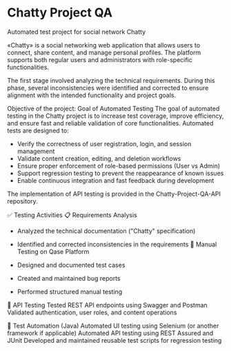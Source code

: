 # Chatty Project QA
 Automated test project for social network Chatty 

«Chatty» is a social networking web application that allows users to connect, 
share content, and manage personal profiles. The platform supports both regular
users and administrators with role-specific functionalities.

The first stage involved analyzing the technical requirements. During this phase, several inconsistencies were
identified and corrected to ensure alignment with the intended functionality and project goals.

Objective of the project:
 Goal of Automated Testing
The goal of automated testing in the Chatty project is to increase test coverage, improve efficiency, and ensure fast and reliable validation of core functionalities. Automated tests are designed to:
- Verify the correctness of user registration, login, and session management
- Validate content creation, editing, and deletion workflows
- Ensure proper enforcement of role-based permissions (User vs Admin)
- Support regression testing to prevent the reappearance of known issues
- Enable continuous integration and fast feedback during development

The implementation of API testing is provided in the Chatty-Project-QA-API repository.

✅ Testing Activities
📋 Requirements Analysis
- Analyzed the technical documentation ("Chatty" specification)
- Identified and corrected inconsistencies in the requirements
🧪 Manual Testing on Qase Platform
- Designed and documented test cases

- Created and maintained bug reports
- Performed structured manual testing

🔌 API Testing
Tested REST API endpoints using Swagger and Postman
Validated authentication, user roles, and content operations

🤖  Test Automation (Java)
Automated UI testing using Selenium (or another framework if applicable)
Automated API testing using REST Assured and JUnit
Developed and maintained reusable test scripts for regression testing


